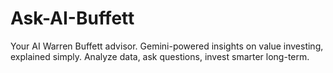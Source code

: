 # Ask-AI-Buffett
Your AI Warren Buffett advisor. Gemini-powered insights on value investing, explained simply. Analyze data, ask questions, invest smarter long-term.
